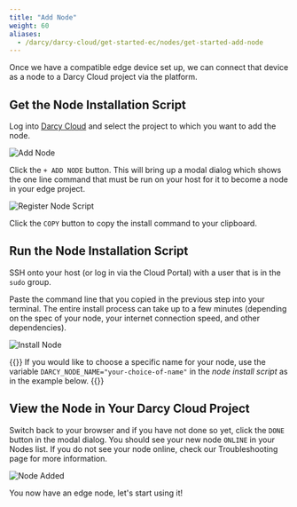 ```yaml
---
title: "Add Node"
weight: 60
aliases:
  - /darcy/darcy-cloud/get-started-ec/nodes/get-started-add-node
---
```


Once we have a compatible edge device set up, we can connect that device as a node to a Darcy Cloud
project via the platform.

## Get the Node Installation Script

Log into [Darcy Cloud](https://cloud.darcy.ai) and select the project to which you want to add the
node.

![Add Node](/images/add-node.png)

Click the `+ ADD NODE` button. This will bring up a modal dialog which shows the one line command
that must be run on your host for it to become a node in your edge project.

![Register Node Script](/images/darcy-install-script.png)

Click the `COPY` button to copy the install command to your clipboard.

## Run the Node Installation Script

SSH onto your host (or log in via the Cloud Portal) with a user that is in the `sudo` group.

Paste the command line that you copied in the previous step into your terminal.
The entire install
process can take up to a few minutes (depending on the spec of your node, your internet connection
speed, and other dependencies).

![Install Node](/images/node1-installed.png)

{{<alert>}}
  If you would like to choose a specific name for your node, use the
  variable `DARCY_NODE_NAME="your-choice-of-name"` in the _node install script_
  as in the example below.
{{</alert>}}

## View the Node in Your Darcy Cloud Project

Switch back to your browser and if you have not done so yet, click the `DONE` button in the modal dialog. You
should see your new node `ONLINE` in your Nodes list. If you do not see your node online, check our
Troubleshooting page for more information.

![Node Added](/images/1st-node-added.png)

You now have an edge node, let's start using it!
